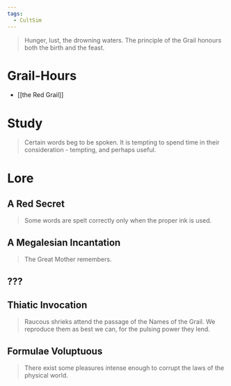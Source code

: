 ```yaml
---
tags:
  - CultSim
---
```

> Hunger, lust, the drowning waters. The principle of the Grail honours both the birth and the feast.

# Grail-Hours
- [[the Red Grail]]
# Study
>Certain words beg to be spoken. It is tempting to spend time in their consideration - tempting, and perhaps useful.
# Lore
## A Red Secret
> Some words are spelt correctly only when the proper ink is used.
## A Megalesian Incantation
> The Great Mother remembers.
## ???
## Thiatic Invocation
> Raucous shrieks attend the passage of the Names of the Grail. We reproduce them as best we can, for the pulsing power they lend.
## Formulae Voluptuous
> There exist some pleasures intense enough to corrupt the laws of the physical world.